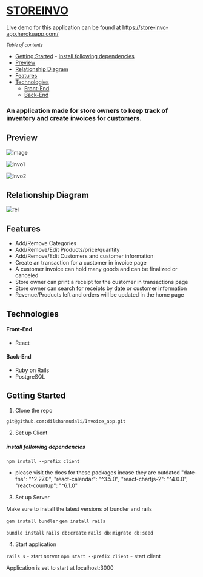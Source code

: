 # [STOREINVO](https://store-invo-app.herokuapp.com/)  


Live demo for this application can be found at https://store-invo-app.herokuapp.com/

<small><i><a>Table of contents</a></i></small>
- [Getting Started](#getting-started)
      - [install following dependencies](#install-following-dependencies)
- [Preview](#preview)
- [Relationship Diagram](#relationship-diagram)
- [Features](#features)
- [Technologies](#technologies)
    + [Front-End](#front-end)
    + [Back-End](#back-end)



### An application made for store owners to keep track of inventory and create invoices for customers. 

## Preview

![image](https://user-images.githubusercontent.com/35578002/146257260-17087794-9a0a-4770-9821-a80b9b37f762.png)

![Invo1](https://user-images.githubusercontent.com/35578002/146253669-a05cdafa-d828-4fac-b565-1d53d3c74182.gif)

![Invo2](https://user-images.githubusercontent.com/35578002/146253681-e0623fa6-eca1-4dab-a6e5-efa094e8732d.gif)

## Relationship Diagram

![rel](https://user-images.githubusercontent.com/35578002/146256668-170805b6-d867-472a-bbd6-b8d2e63d0c96.jpg)


## Features

- Add/Remove Categories
- Add/Remove/Edit Products/price/quantity
- Add/Remove/Edit Customers and customer information
- Create an transaction for a customer in invoice page
- A customer invoice can hold many goods and can be finalized or canceled
- Store owner can print a receipt for the customer in transactions page
- Store owner can search for receipts by date or customer information
- Revenue/Products left and orders will be updated in the home page


## Technologies

#### Front-End

- React

#### Back-End

- Ruby on Rails
- PostgreSQL

## Getting Started
 
1. Clone the repo

 `git@github.com:dilshanmudali/Invoice_app.git`

2. Set up Client

 ##### install following dependencies
 `npm install --prefix client`
 
- please visit the docs for these packages incase they are outdated
    "date-fns": "^2.27.0",
    "react-calendar": "^3.5.0",
    "react-chartjs-2": "^4.0.0",
    "react-countup": "^6.1.0"
    
3. Set up Server

 Make sure to install the latest versions of bundler and rails 
 
 `gem install bundler`
 `gem install rails`

 `bundle install`
 `rails db:create`
 `rails db:migrate db:seed`
 
4. Start application

 `rails s` - start server
 `npm start --prefix client` - start client
 
 Application is set to start at localhost:3000
 



  

